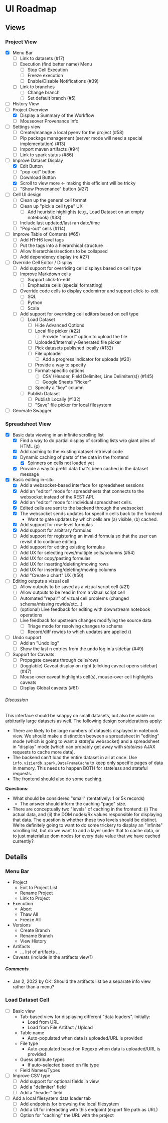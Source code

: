 # UI Roadmap

## Views 

### Project View
- [x] Menu Bar
  - [ ] Link to datasets (#17)
  - [ ] Execution (find better name) Menu
    - [ ] Stop Cell Execution
    - [ ] Freeze execution
    - [ ] Enable/Disable Notifications (#39)
  - [ ] Link to branches
    - [ ] Change branch
    - [ ] Set default branch (#5)
- [ ] History View
- [ ] Project Overview
  - [x] Display a Summary of the Workflow
  - [ ] Mouseover Provenance Info
- [ ] Settings view
  - [ ] Create/manage a local pyenv for the project (#58)
  - [ ] Pip package management (server mode will need a special implementation) (#13)
  - [ ] Import maven artifacts (#94)
  - [ ] Link to spark status (#86)
- [ ] Improve Dataset Display
  - [x] Edit Button
  - [ ] "pop-out" button
  - [ ] Download Button
  - [x] Scroll to view more <- making this efficient will be tricky
  - [ ] "Show Provenance" button (#27)
- [ ] Cell UI design
  - [ ] Clean up the general cell format
  - [ ] Clean up "pick a cell type" UX
    - [ ] Add heuristic highlights (e.g., Load Dataset on an empty notebook) (#33)
  - [ ] Include last updated/last ran date/time
  - [ ] "Pop-out" cells (#114)
- [ ] Improve Table of Contents (#65)
  - [ ] Add H1-H6 level tags
  - [ ] Put the tags into a hierarchical structure
  - [ ] Allow hierarchies/sections to be collapsed
  - [ ] Add dependency display (re #27)
- [ ] Override Cell Editor / Display
  - [ ] Add support for overriding cell displays based on cell type
  - [ ] Improve Markdown cells
    - [ ] Support click-to-edit
    - [ ] Emphasize cells (special formatting)
  - [ ] Override code cells to display codemirror and support click-to-edit
    - [ ] SQL
    - [ ] Python
    - [ ] Scala
  - [ ] Add support for overriding cell editors based on cell type
    - [ ] Load Dataset
      - [ ] Hide Advanced Options
      - [ ] Local file picker (#22)
        - [ ] Provide "import" option to upload the file
      - [ ] Uploaded/Internally-Generated file picker
      - [ ] Pick datasets published locally (#132)
      - [ ] File uploader
        - [ ] Add a progress indicator for uploads (#20)
      - [ ] Provide a way to specify 
      - [ ] Format-specific options
        - [ ] CSV (Header, Field Delimiter, Line Delimiter(s)) (#145)
        - [ ] Google Sheets "Picker"
      - [ ] Specify a "key" column
    - [ ] Publish Dataset
      - [ ] Publish Locally (#132)
      - [ ] "Save" file picker for local filesystem
- [ ] Generate Swagger

### Spreadsheet View

- [x] Basic data viewing in an infinite scrolling list
  - [x] Find a way to do partial display of scrolling lists w/o giant piles of HTML (p)
  - [x] Add caching to the existing dataset retrieval code
  - [x] Dynamic caching of parts of the data in the frontend
    - [x] Spinners on cells not loaded yet
  - [x] Provide a way to prefill data that's been cached in the dataset message
- [x] Basic editing in-situ
  - [x] Add a websocket-based interface for spreadsheet sessions
  - [x] Add an "editor" mode for spreadsheets that connects to the websocket instead of the REST API.
  - [x] Add an "editor" mode for individual spreadsheet cells.
  - [x] Edited cells are sent to the backend through the websocket
  - [x] The websocket sends updates for specific cells back to the frontend
    - Want to gate updates by which cells are (a) visible, (b) cached.
  - [x] Add support for row-level formulas
  - [X] Add support for arbitrary formulas
  - [ ] Add support for registering an invalid formula so that the user can revisit it to continue editing.
  - [ ] Add support for editing existing formulas
  - [ ] Add UX for selecting rows/multiple cells/columns (#54)
  - [ ] Add UX for copy/pasting formulas
  - [ ] Add UX for inserting/deleting/moving rows
  - [ ] Add UX for inserting/deleting/moving columns
  - [ ] Add "Create a chart" UX (#50)
- [ ] Editing outputs a vizual cell
  - [ ] Allow outputs to be saved as a vizual script cell (#21)
  - [ ] Allow outputs to be read in from a vizual script cell
  - [ ] Automated "repair" of vizual cell problems (changed schema/missing rowids/etc...)
  - [ ] (optional) Live feedback for editing with downstream notebook operations
  - [ ] Live feedback for upstream changes modifying the source data
    - [ ] Triage mode for resolving changes to schema
    - [ ] Record/diff rowids to which updates are applied ()
- [ ] Undo support
  - [ ] Add an "Undo log"
  - [ ] Show the last n entries from the undo log in a sidebar (#49)
- [ ] Support for Caveats
  - [ ] Propagate caveats through cells/rows
  - [ ] (togglable) Caveat display on right (clicking caveat opens sidebar) (#47)
  - [ ] Mouse-over caveat highlights cell(s), mouse-over cell highlights caveats 
  - [ ] Display Global caveats (#61)

###### Discussion
This interface should be snappy on small datasets, but also be viable on arbitrarily large datasets as well.  The following design considerations apply:

- There are likely to be large numbers of datasets displayed in notebook view.  We should make a distinction between a spreadsheet in "editing" mode (which is going to want a *stateful* websocket) and a spreadsheet in "display" mode (which can probably get away with *stateless* AJAX requests to cache more data).  
- The backend can't load the entire dataset in all at once.  Use `info.vizierdb.spark.DataFrameCache` to keep only specific pages of data in memory.  This needs to happen BOTH for stateless and stateful requests.
- The frontend should also do some caching.  

**Questions:**
- What should be considered "small" (tentatively: 1 or 5k records)
  - The answer should inform the caching "page" size.  
- There are conceptually two "levels" of caching in the frontend: (i) The actual data, and (ii) the DOM nodes/Rx values responsible for displaying that data.  The question is whether these two levels should be distinct.  We're definitely going to want to do some trickery to display an "infinite" scrolling list, but do we want to add a layer under that to cache data, or to just materialize dom nodes for every data value that we have cached currently?


## Details

### Menu Bar
- Project
  - Exit to Project List
  - Rename Project
  - Link to Project
- Execution
  - Abort
  - Thaw All
  - Freeze All
- Versions
  - Create Branch
  - Rename Branch
  - View History
- Artifacts
  - ... list of artifacts ...
- Caveats (include in the artifacts view?)

##### Comments
- Jan 2, 2022 by OK: Should the artifacts list be a separate info view rather than a menu?

### Load Dataset Cell
- [ ] Basic view
  - Tab-based view for displaying different "data loaders".  Initially:
    - Load from URL
    - Load from File Artifact / Upload
  - Table name
    - Auto-populated when data is uploaded/URL is provided
  - File type
    - Auto-populated based on Regexp when data is uploaded/URL is provided
  - Guess attribute types
    - If auto-selected based on file type
  - Field Names/Types
- [ ] Improve CSV type
  - [ ] Add support for optional fields in view
  - [ ] Add a "delimiter" field
  - [ ] Add a "header" field
- [ ] Add a local filesystem data loader tab
  - [ ] Add endpoints for browsing the local filesystem
  - [ ] Add a UI for interacting with this endpoint (export file path as URL)
  - [ ] Option for "caching" the URL with the project
